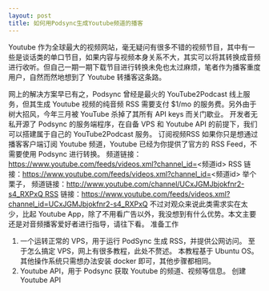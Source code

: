 ```yaml
---
layout: post
title: 如何用Podsync生成Youtube频道的播客
---
```


Youtube 作为全球最大的视频网站，毫无疑问有很多不错的视频节目，其中有一些是谈话类的单口节目，如果内容与视频本身关系不大，其实可以将其转换成音频进行收听。但自己一期一期下载节目进行转换未免也太过麻烦，笔者作为播客重度用户，自然而然地想到了 Youtube 转播客这条路。

网上的解决方案早已有之，Podsync 曾经是最火的 YouTube2Podcast 线上服务，但其生成 Youtube 视频的纯音频 RSS 需要支付 $1/mo 的服务费。另外由于树大招风，今年三月被 YouTube 杀掉了其所有 API keys 而关门歇业。
开发者无私开源了 Podsync 的服务端程序，在自备 VPS 和 Youtube API 的前提下，我们可以搭建属于自己的 YouTube2Podcast 服务。
订阅视频RSS
如果你只是想通过播客客户端订阅 Youtube 频道，Youtube 已经为你提供了官方的 RSS Feed，不需要使用 Podsync 进行转换。
频道链接：https://www.youtube.com/feeds/videos.xml?channel_id=<频道id> RSS 链接：https://www.youtube.com/feeds/videos.xml?channel_id=<频道id>
举个栗子， 频道链接：http://www.youtube.com/channel/UCxJGMJbjokfnr2-s4_RXPxQ RSS 链接：https://www.youtube.com/feeds/videos.xml?channel_id=UCxJGMJbjokfnr2-s4_RXPxQ
不过对观众来说此类需求实在太少，比起 Youtube App，除了不用看广告以外，我没想到有什么优势。本文主要还是对音频播客爱好者进行指导，请往下看。
准备工作
1. 一个运转正常的 VPS，用于运行 PodSync 生成 RSS，并提供公网访问。 至于怎么搞定 VPS，网上有很多教程，此处不赘述。 本教程基于 Ubuntu OS。其他操作系统只需想办法安装 docker 即可，其他步骤都相同。
2. Youtube API，用于 Podsync 获取 Youtube 的频道、视频等信息。
创建 Youtube API
